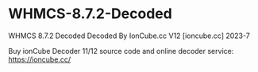 # WHMCS-8.7.2-Decoded
WHMCS 8.7.2 Decoded
Decoded By IonCube.cc V12 [ioncube.cc] 2023-7

Buy ionCube Decoder 11/12 source code and online decoder service:
https://ioncube.cc/

